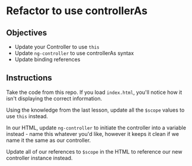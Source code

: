 # Refactor to use controllerAs

## Objectives

- Update your Controller to use `this`
- Update `ng-controller` to use controllerAs syntax
- Update binding references

## Instructions

Take the code from this repo. If you load `index.html`, you'll notice how it isn't displaying the correct information.

Using the knowledge from the last lesson, update all the `$scope` values to use `this` instead. 

In our HTML, update `ng-controller` to initiate the controller into a variable instead - name this whatever you'd like, however it keeps it clean if we name it the same as our controller.

Update all of our references to `$scope` in the HTML to reference our new controller instance instead.